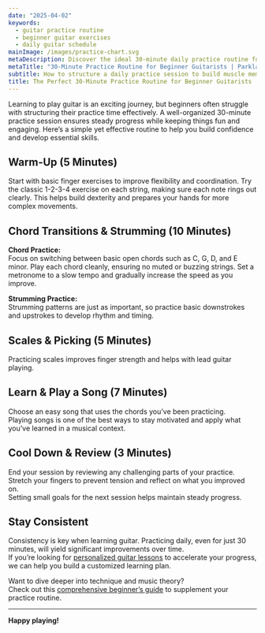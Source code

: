 ```yaml
---
date: "2025-04-02"
keywords:
  - guitar practice routine
  - beginner guitar exercises
  - daily guitar schedule
mainImage: /images/practice-chart.svg
metaDescription: Discover the ideal 30-minute daily practice routine for beginner guitarists to build technique, improve chord transitions, and stay motivated.
metaTitle: "30-Minute Practice Routine for Beginner Guitarists | Parkland Guitar Lessons"
subtitle: How to structure a daily practice session to build muscle memory and technique.
title: The Perfect 30-Minute Practice Routine for Beginner Guitarists
---
```


Learning to play guitar is an exciting journey, but beginners often struggle with structuring their practice time effectively. A well-organized 30-minute practice session ensures steady progress while keeping things fun and engaging. Here’s a simple yet effective routine to help you build confidence and develop essential skills.

## Warm-Up (5 Minutes)

Start with basic finger exercises to improve flexibility and coordination. Try the classic 1-2-3-4 exercise on each string, making sure each note rings out clearly. This helps build dexterity and prepares your hands for more complex movements.

## Chord Transitions & Strumming (10 Minutes)

**Chord Practice:**  
Focus on switching between basic open chords such as C, G, D, and E minor. Play each chord cleanly, ensuring no muted or buzzing strings. Set a metronome to a slow tempo and gradually increase the speed as you improve.

**Strumming Practice:**  
Strumming patterns are just as important, so practice basic downstrokes and upstrokes to develop rhythm and timing.

## Scales & Picking (5 Minutes)

Practicing scales improves finger strength and helps with lead guitar playing.

## Learn & Play a Song (7 Minutes)

Choose an easy song that uses the chords you’ve been practicing.  
Playing songs is one of the best ways to stay motivated and apply what you’ve learned in a musical context.

## Cool Down & Review (3 Minutes)

End your session by reviewing any challenging parts of your practice.  
Stretch your fingers to prevent tension and reflect on what you improved on.  
Setting small goals for the next session helps maintain steady progress.

## Stay Consistent

Consistency is key when learning guitar. Practicing daily, even for just 30 minutes, will yield significant improvements over time.  
If you’re looking for [personalized guitar lessons](/) to accelerate your progress, we can help you build a customized learning plan.

Want to dive deeper into technique and music theory?  
Check out this [comprehensive beginner’s guide](https://www.justinguitar.com) to supplement your practice routine.

---

**Happy playing!**
